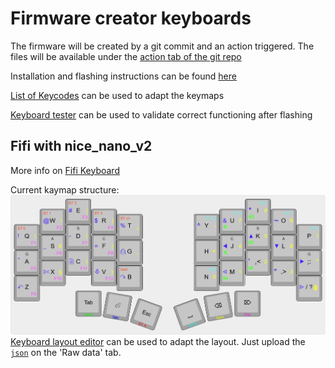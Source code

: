 # Firmware creator keyboards

The firmware will be created by a git commit and an action triggered. The files will be available under the [action tab of the git repo](https://github.com/hehoffmann/zmk-config-fifi/actions)

Installation and flashing instructions can be found [here](https://zmk.dev/docs/user-setup#installing-the-firmware)

[List of Keycodes](https://zmk.dev/docs/keymaps/list-of-keycodes) can be used to adapt the keymaps

[Keyboard tester](https://config.qmk.fm/#/test/) can be used to validate correct functioning after flashing

## Fifi with nice_nano_v2

More info on [Fifi Keyboard](https://github.com/raychengy/fifi_split_keeb)

Current kaymap structure:
![/keymap structure/fifi-keyboard-layout.png](/keymap%20structure/fifi-keyboard-layout.png)
[Keyboard layout editor](https://www.keyboard-layout-editor.com/) can be used to adapt the layout. Just upload the [`json`](/keymap%20structure/fifi-keyboard-layout.json) on the 'Raw data' tab.